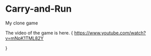 # Carry-and-Run
My clone game 

The video of the game is here.
{
 https://www.youtube.com/watch?v=mNpK1TML82Y

}
